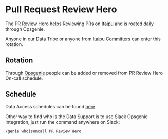 # Pull Request Review Hero

The PR Review Hero helps Reviewing PRs on [Itaipu](https://github.com/nubank/itaipu) and is roated daily through Opsgenie.

Anyone in our Data Tribe or anyone from [Itaipu Committers](https://github.com/nubank/data-platform-docs/blob/master/itaipu/itaipu_reviewer.md#itaipu-committers) can enter this rotation.

## Rotation

Through [Opsgenie](https://nubank.app.opsgenie.com/teams/dashboard/7dd354df-4fdf-4b26-8ae1-f4726948afe4/main) people can be added or removed from PR Review Hero On-call schedule.

## Schedule

Data Access schedules can be found [here](https://nubank.app.opsgenie.com/teams/dashboard/7dd354df-4fdf-4b26-8ae1-f4726948afe4/main).

Other way to find who is the Data Support is to use Slack Opsgenie Integration, just run the command anywhere on Slack:

`/genie whoisoncall PR Review Hero`
